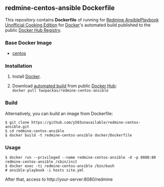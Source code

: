 ## redmine-centos-ansible Dockerfile


This repository contains **Dockerfile** of running for [Redmine AnsiblePlaybook Unofficial Cooking Edition](https://github.com/y503unavailable/redmine-centos-ansible) for [Docker](https://www.docker.com/)'s automated
build published to the public [Docker Hub Registry](https://registry.hub.docker.com/).


### Base Docker Image

* [centos](https://hub.docker.com/_/centos/)


### Installation

1. Install [Docker](https://www.docker.com/).

2. Download [automated
build](https://hub.docker.com/r/twopackas/redmine-centos-ansible/) from
public [Docker Hub](https://hub.docker.com/):  
   `docker pull twopackas/redmine-centos-ansible`

### Build

Alternatively, you can build an image from Dockerfile:

```
$ git clone https://github.com/y503unavailable/redmine-centos-ansible.git
$ cd redmine-centos-ansible
$ docker build -t redmine-centos-ansible docker/Dockerfile
```

### Usage

```
$ docker run --privileged --name redmine-centos-ansible -d -p 8080:80
redmine-centos-ansible /sbin/init
$ docker exec -ti redmine-centos-ansible /bin/bash
# ansible-playbook -i hosts site.yml
```

After that, access to http://your-server:8080/redmine
